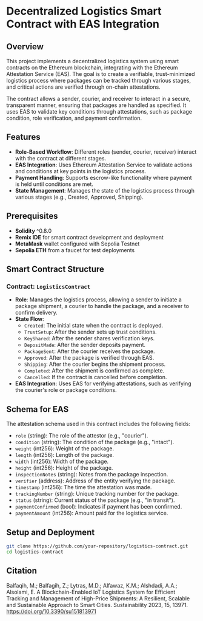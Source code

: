 # Decentralized Logistics Smart Contract with EAS Integration

## Overview

This project implements a decentralized logistics system using smart contracts on the Ethereum blockchain, integrating with the Ethereum Attestation Service (EAS). The goal is to create a verifiable, trust-minimized logistics process where packages can be tracked through various stages, and critical actions are verified through on-chain attestations.

The contract allows a sender, courier, and receiver to interact in a secure, transparent manner, ensuring that packages are handled as specified. It uses EAS to validate key conditions through attestations, such as package condition, role verification, and payment confirmation.

## Features

- **Role-Based Workflow**: Different roles (sender, courier, receiver) interact with the contract at different stages.
- **EAS Integration**: Uses Ethereum Attestation Service to validate actions and conditions at key points in the logistics process.
- **Payment Handling**: Supports escrow-like functionality where payment is held until conditions are met.
- **State Management**: Manages the state of the logistics process through various stages (e.g., Created, Approved, Shipping).

## Prerequisites

- **Solidity** ^0.8.0
- **Remix IDE** for smart contract development and deployment
- **MetaMask** wallet configured with Sepolia Testnet
- **Sepolia ETH** from a faucet for test deployments

## Smart Contract Structure

### Contract: `LogisticsContract`
- **Role**: Manages the logistics process, allowing a sender to initiate a package shipment, a courier to handle the package, and a receiver to confirm delivery.
- **State Flow**:
  - `Created`: The initial state when the contract is deployed.
  - `TrustSetup`: After the sender sets up trust conditions.
  - `KeyShared`: After the sender shares verification keys.
  - `DepositMade`: After the sender deposits payment.
  - `PackageSent`: After the courier receives the package.
  - `Approved`: After the package is verified through EAS.
  - `Shipping`: After the courier begins the shipment process.
  - `Completed`: After the shipment is confirmed as complete.
  - `Cancelled`: If the contract is cancelled before completion.
- **EAS Integration**: Uses EAS for verifying attestations, such as verifying the courier's role or package conditions.

## Schema for EAS

The attestation schema used in this contract includes the following fields:

- `role` (string): The role of the attestor (e.g., "courier").
- `condition` (string): The condition of the package (e.g., "intact").
- `weight` (int256): Weight of the package.
- `length` (int256): Length of the package.
- `width` (int256): Width of the package.
- `height` (int256): Height of the package.
- `inspectionNotes` (string): Notes from the package inspection.
- `verifier` (address): Address of the entity verifying the package.
- `timestamp` (int256): The time the attestation was made.
- `trackingNumber` (string): Unique tracking number for the package.
- `status` (string): Current status of the package (e.g., "in transit").
- `paymentConfirmed` (bool): Indicates if payment has been confirmed.
- `paymentAmount` (int256): Amount paid for the logistics service.

## Setup and Deployment

```bash
git clone https://github.com/your-repository/logistics-contract.git
cd logistics-contract
```

## Citation


Balfaqih, M.; Balfagih, Z.; Lytras, M.D.; Alfawaz, K.M.; Alshdadi, A.A.; Alsolami, E. A Blockchain-Enabled IoT Logistics System for Efficient Tracking and Management of High-Price Shipments: A Resilient, Scalable and Sustainable Approach to Smart Cities. Sustainability 2023, 15, 13971. https://doi.org/10.3390/su151813971
